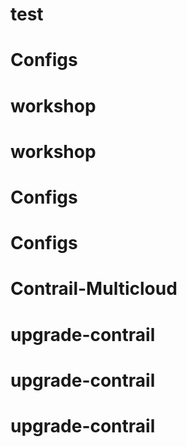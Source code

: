 # test
# Configs
# workshop
# workshop
# Configs
# Configs
# Contrail-Multicloud
# upgrade-contrail
# upgrade-contrail
# upgrade-contrail
